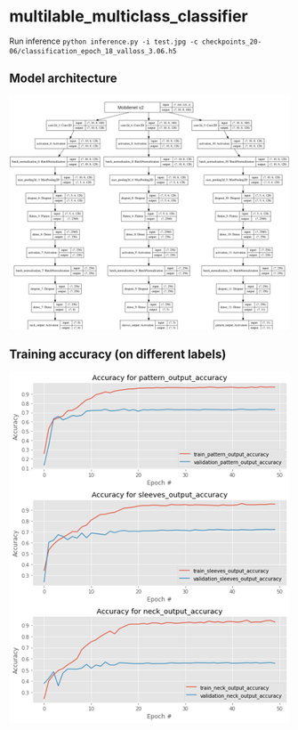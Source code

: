 # multilable_multiclass_classifier
Run inference `python inference.py -i test.jpg -c checkpoints_20-06/classification_epoch_18_valloss_3.06.h5`
## Model architecture
![alt text](https://github.com/nagasanthoshp/multilabel_multiclassifier/blob/main/images/model_edited.jpg)

## Training accuracy (on different labels)
![alt text](https://github.com/nagasanthoshp/multilabel_multiclassifier/blob/main/images/training_accs.png)

